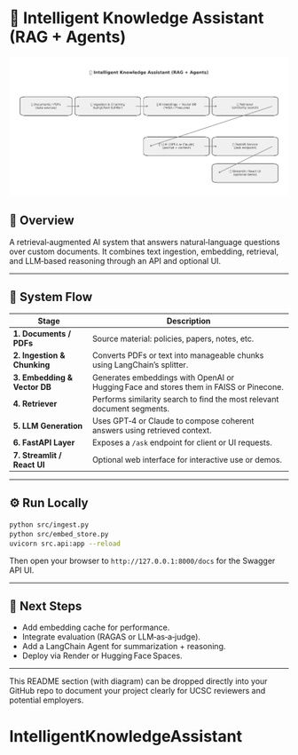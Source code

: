 # 🧠 Intelligent Knowledge Assistant (RAG + Agents)

![RAG Architecture Diagram](rag_architecture_diagram.png)

## 📘 Overview
A retrieval‑augmented AI system that answers natural‑language questions over custom documents. It combines text ingestion, embedding, retrieval, and LLM‑based reasoning through an API and optional UI.

---

## 🧩 System Flow
| Stage | Description |
|--------|--------------|
| **1. Documents / PDFs** | Source material: policies, papers, notes, etc.  |
| **2. Ingestion & Chunking** | Converts PDFs or text into manageable chunks using LangChain’s splitter. |
| **3. Embedding & Vector DB** | Generates embeddings with OpenAI or Hugging Face and stores them in FAISS or Pinecone. |
| **4. Retriever** | Performs similarity search to find the most relevant document segments. |
| **5. LLM Generation** | Uses GPT‑4 or Claude to compose coherent answers using retrieved context. |
| **6. FastAPI Layer** | Exposes a `/ask` endpoint for client or UI requests. |
| **7. Streamlit / React UI** | Optional web interface for interactive use or demos. |

---

## ⚙️ Run Locally
```bash
python src/ingest.py
python src/embed_store.py
uvicorn src.api:app --reload
```

Then open your browser to `http://127.0.0.1:8000/docs` for the Swagger API UI.

---

## 🚀 Next Steps
- Add embedding cache for performance.
- Integrate evaluation (RAGAS or LLM‑as‑a‑judge).
- Add a LangChain Agent for summarization + reasoning.
- Deploy via Render or Hugging Face Spaces.

---

This README section (with diagram) can be dropped directly into your GitHub repo to document your project clearly for UCSC reviewers and potential employers.
# IntelligentKnowledgeAssistant
